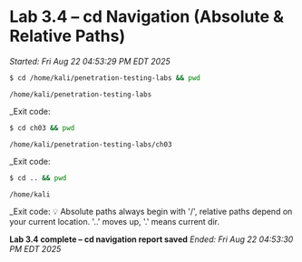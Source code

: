 # Lab 3.4 – cd Navigation (Absolute & Relative Paths)

_Started: Fri Aug 22 04:53:29 PM EDT 2025_

```bash
$ cd /home/kali/penetration-testing-labs && pwd
```
```
/home/kali/penetration-testing-labs
```
_Exit code: 
```bash
$ cd ch03 && pwd
```
```
/home/kali/penetration-testing-labs/ch03
```
_Exit code: 
```bash
$ cd .. && pwd
```
```
/home/kali
```
_Exit code: 
💡 Absolute paths always begin with '/', relative paths depend on your current location. '..' moves up, '.' means current dir.

**Lab 3.4 complete – cd navigation report saved**
_Ended: Fri Aug 22 04:53:30 PM EDT 2025_
